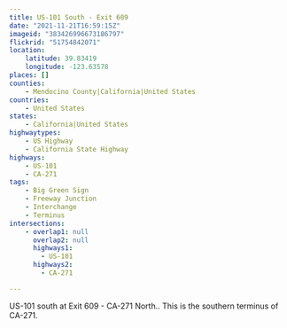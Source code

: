 ```yaml
---
title: US-101 South - Exit 609
date: "2021-11-21T16:59:15Z"
imageid: "383426996673186797"
flickrid: "51754842071"
location:
    latitude: 39.83419
    longitude: -123.63578
places: []
counties:
    - Mendocino County|California|United States
countries:
    - United States
states:
    - California|United States
highwaytypes:
    - US Highway
    - California State Highway
highways:
    - US-101
    - CA-271
tags:
    - Big Green Sign
    - Freeway Junction
    - Interchange
    - Terminus
intersections:
    - overlap1: null
      overlap2: null
      highways1:
        - US-101
      highways2:
        - CA-271

---
```

US-101 south at Exit 609 - CA-271 North.. This is the southern terminus of CA-271.